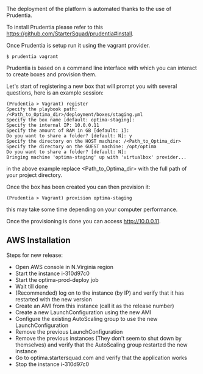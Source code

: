 The deployment of the platform is automated thanks to the use of Prudentia.

To install Prudentia please refer to this https://github.com/StarterSquad/prudentia#install.

Once Prudentia is setup run it using the vagrant provider.

`$ prudentia vagrant`

Prudentia is based on a command line interface with which you can interact to create boxes and provision them.
 
Let's start of registering a new box that will prompt you with several questions, here is an example session:

```
(Prudentia > Vagrant) register
Specify the playbook path: /<Path_to_Optima_dir>/deployment/boxes/staging.yml
Specify the box name [default: optima-staging]: 
Specify the internal IP: 10.0.0.11
Specify the amount of RAM in GB [default: 1]: 
Do you want to share a folder? [default: N]: y
Specify the directory on the HOST machine: /<Path_to_Optima_dir>
Specify the directory on the GUEST machine: /opt/optima
Do you want to share a folder? [default: N]: 
Bringing machine 'optima-staging' up with 'virtualbox' provider...
```

in the above example replace <Path_to_Optima_dir> with the full path of your project directory.

Once the box has been created you can then provision it:

`(Prudentia > Vagrant) provision optima-staging`

this may take some time depending on your computer performance.

Once the provisioning is done you can access http://10.0.0.11.


AWS Installation
------------------

Steps for new release:

 - Open AWS console in N.Virginia region
 - Start the instance i-310d97c0
 - Start the optima-prod-deploy job
 - Wait till done
 - (Recommended) log on to the instance (by IP) and verify that it has restarted with the new version
 - Create an AMI from this instance (call it as the release number)
 - Create a new LaunchConfiguration using the new AMI
 - Configure the existing AutoScaling group to use the new LaunchConfiguration
 - Remove the previous LaunchConfiguration
 - Remove the previous instances (They don't seem to shut down by themselves) and verify that the AutoScaling group restarted the new instance 
 - Go to optima.startersquad.com and verify that the application works
 - Stop the instance i-310d97c0
